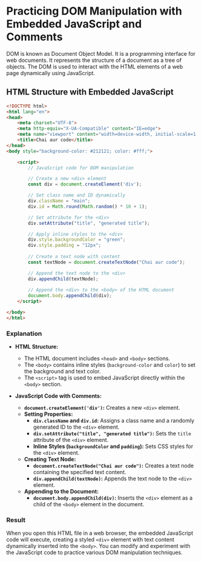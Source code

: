 
# Practicing DOM Manipulation with Embedded JavaScript and Comments

DOM is known as Document Object Model. It is a programming interface for web documents. It represents the structure of a document as a tree of objects. The DOM is used to interact with the HTML elements of a web page dynamically using JavaScript.

## HTML Structure with Embedded JavaScript

```html
<!DOCTYPE html>
<html lang="en">
<head>
    <meta charset="UTF-8">
    <meta http-equiv="X-UA-Compatible" content="IE=edge">
    <meta name="viewport" content="width=device-width, initial-scale=1.0">
    <title>Chai aur code</title>
</head>
<body style="background-color: #212121; color: #fff;">

    <script>
        // JavaScript code for DOM manipulation

        // Create a new <div> element
        const div = document.createElement('div');

        // Set class name and ID dynamically
        div.className = "main";
        div.id = Math.round(Math.random() * 10 + 1);

        // Set attribute for the <div>
        div.setAttribute("title", "generated title");

        // Apply inline styles to the <div>
        div.style.backgroundColor = "green";
        div.style.padding = "12px";
        
        // Create a text node with content
        const textNode = document.createTextNode("Chai aur code");

        // Append the text node to the <div>
        div.appendChild(textNode);
        
        // Append the <div> to the <body> of the HTML document
        document.body.appendChild(div);
    </script>

</body>
</html>
```

### Explanation

- **HTML Structure:**
  - The HTML document includes `<head>` and `<body>` sections.
  - The `<body>` contains inline styles (`background-color` and `color`) to set the background and text color.
  - The `<script>` tag is used to embed JavaScript directly within the `<body>` section.

- **JavaScript Code with Comments:**
  - **`document.createElement('div')`:** Creates a new `<div>` element.
  - **Setting Properties:**
    - **`div.className` and `div.id`:** Assigns a class name and a randomly generated ID to the `<div>` element.
    - **`div.setAttribute("title", "generated title")`:** Sets the `title` attribute of the `<div>` element.
    - **Inline Styles (`backgroundColor` and `padding`):** Sets CSS styles for the `<div>` element.
  - **Creating Text Node:**
    - **`document.createTextNode("Chai aur code")`:** Creates a text node containing the specified text content.
    - **`div.appendChild(textNode)`:** Appends the text node to the `<div>` element.
  - **Appending to the Document:**
    - **`document.body.appendChild(div)`:** Inserts the `<div>` element as a child of the `<body>` element in the document.

### Result

When you open this HTML file in a web browser, the embedded JavaScript code will execute, creating a styled `<div>` element with text content dynamically inserted into the `<body>`. You can modify and experiment with the JavaScript code to practice various DOM manipulation techniques.

